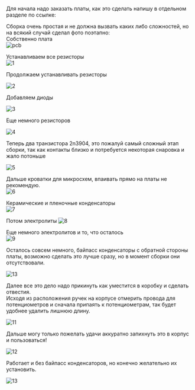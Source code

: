 Для начала надо заказать платы, как это сделать напишу в отдельном разделе по ссылке:



Сборка очень простая и не должна вызвать каких либо сложностей, но на всякий случай сделал фото поэтапно:<br>
Собственно плата<br>
![pcb](../Image/pcb.jpg)

Устанавливаем все резисторы<br>
![1](../Image/1.jpg)


Продолжаем устанавливать резисторы<br>

![2](../Image/2.jpg)


Добавляем диоды<br>

![3](../Image/3.jpg)

Еще немного резисторов<br>

![4](../Image/4.jpg)

Теперь два транзистора 2n3904, это пожалуй самый сложный этап сборки, так как контакты близко и потребуется некоторая снаровка и жало потоньше<br>

![5](../Image/5.jpg)

Дальше кроватки для микросхем, впаивать прямо на платы не рекомендую.<br>
![6](../Image/6.jpg)

Керамические и пленочные конденсаторы<br>
![7](../Image/7.jpg)

Потом электролиты
![8](../Image/8.jpg)<br>

Еще немного электролитов и то, что осталось<br>
![9](../Image/9.jpg)

Осталось совсем немного, байпасс конденсаторы с обратной стороны платы, возможно сделать это лучше сразу, но в момент сборки они отсутствовали.<br>

![13](../Image/13.jpg)

Далее все это дело надо прикинуть как уместится в коробку и сделать отвестия.<br>
Исходя из расположения ручек на корпусе отмерить провода для потенциометров и сначала припаять к потенциометрам, так будет удобнее удалить лишнюю длину.<br>

![11](../Image/11.jpg)

Дальше могу только пожелать удачи аккуратно запихнуть это в корпус и пользоваться!<br>

![12](../Image/12.jpg)

Работает и без байпасс конденсаторов, но конечно желательно их установить.<br>

![13](https://github.com/EugeneCarlo/OVERLY-LOWERLY-Guitar-Pedal/blob/main/Image/9S4ZEw-4pt4.jpg)